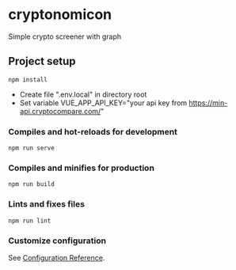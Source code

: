 # cryptonomicon

Simple crypto screener with graph

## Project setup
```
npm install
```
* Create file ".env.local" in directory root
* Set variable VUE_APP_API_KEY="your api key from https://min-api.cryptocompare.com/"

### Compiles and hot-reloads for development
```
npm run serve
```

### Compiles and minifies for production
```
npm run build
```

### Lints and fixes files
```
npm run lint
```

### Customize configuration
See [Configuration Reference](https://cli.vuejs.org/config/).
